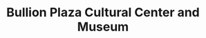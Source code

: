 ---
layout: repo
title: "Bullion Plaza Cultural Center and Museum"
id: 13180
permalink: repos/13180/
---